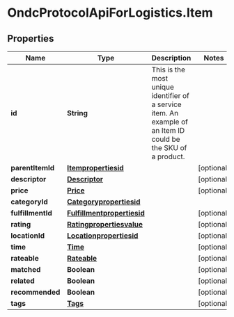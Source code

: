 # OndcProtocolApiForLogistics.Item

## Properties
Name | Type | Description | Notes
------------ | ------------- | ------------- | -------------
**id** | **String** | This is the most unique identifier of a service item. An example of an Item ID could be the SKU of a product. | 
**parentItemId** | [**Itempropertiesid**](Itempropertiesid.md) |  | [optional] 
**descriptor** | [**Descriptor**](Descriptor.md) |  | [optional] 
**price** | [**Price**](Price.md) |  | [optional] 
**categoryId** | [**Categorypropertiesid**](Categorypropertiesid.md) |  | 
**fulfillmentId** | [**Fulfillmentpropertiesid**](Fulfillmentpropertiesid.md) |  | [optional] 
**rating** | [**Ratingpropertiesvalue**](Ratingpropertiesvalue.md) |  | [optional] 
**locationId** | [**Locationpropertiesid**](Locationpropertiesid.md) |  | [optional] 
**time** | [**Time**](Time.md) |  | [optional] 
**rateable** | [**Rateable**](Rateable.md) |  | [optional] 
**matched** | **Boolean** |  | [optional] 
**related** | **Boolean** |  | [optional] 
**recommended** | **Boolean** |  | [optional] 
**tags** | [**Tags**](Tags.md) |  | [optional] 
